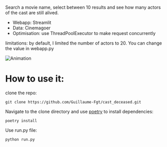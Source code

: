 Search a movie name, select between 10 results and see how many actors of the cast are still alived.

* Webapp: Streamlit
* Data: Cinemagoer
* Optimisation: use ThreadPoolExecutor to make request concurrently 

limitations:
by default, I limited the number of actors to 20. You can change the value in webapp.py

![Animation](https://user-images.githubusercontent.com/66461774/157872863-db265110-2d97-4c00-9066-8f0eedc881fe.gif)

# How to use it:

clone the repo:
```
git clone https://github.com/Guillaume-Fgt/cast_deceased.git
```
Navigate to the clone directory and use [poetry](https://python-poetry.org/docs/) to install dependencies:
```
poetry install
```


Use run.py file:
```
python run.py
```
